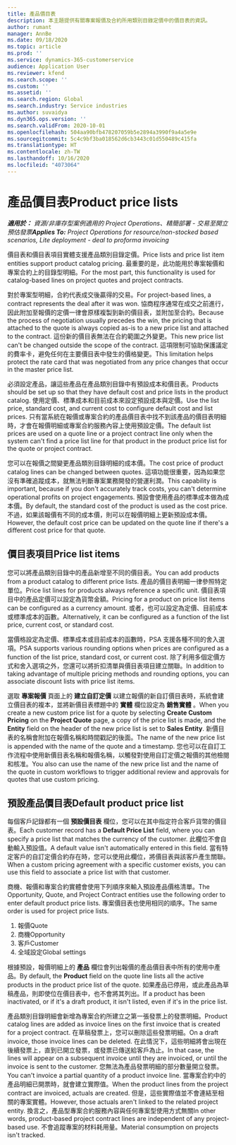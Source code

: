```yaml
---
title: 產品價目表
description: 本主題提供有關專案報價及合約所用類別目錄定價中的價目表的資訊。
author: rumant
manager: AnnBe
ms.date: 09/18/2020
ms.topic: article
ms.prod: ''
ms.service: dynamics-365-customerservice
audience: Application User
ms.reviewer: kfend
ms.search.scope: ''
ms.custom: ''
ms.assetid: ''
ms.search.region: Global
ms.search.industry: Service industries
ms.author: suvaidya
ms.dyn365.ops.version: ''
ms.search.validFrom: 2020-10-01
ms.openlocfilehash: 504aa90bfb478207059b5e2894a3990f9a4a5e9e
ms.sourcegitcommit: 5c4c9bf3ba018562d6cb3443c01d550489c415fa
ms.translationtype: HT
ms.contentlocale: zh-TW
ms.lasthandoff: 10/16/2020
ms.locfileid: "4073064"
---
```

# <a name="product-price-lists"></a><span data-ttu-id="fbbda-103">產品價目表</span><span class="sxs-lookup"><span data-stu-id="fbbda-103">Product price lists</span></span>

<span data-ttu-id="fbbda-104">_**適用於：** 資源/非庫存型案例適用的 Project Operations、精簡部署 - 交易至開立預估發票_</span><span class="sxs-lookup"><span data-stu-id="fbbda-104">_**Applies To:** Project Operations for resource/non-stocked based scenarios, Lite deployment - deal to proforma invoicing_</span></span>

<span data-ttu-id="fbbda-105">價目表和價目表項目實體支援產品類別目錄定價。</span><span class="sxs-lookup"><span data-stu-id="fbbda-105">Price lists and price list item entities support product catalog pricing.</span></span> <span data-ttu-id="fbbda-106">最重要的是，此功能用於專案報價和專案合約上的目錄型明細。</span><span class="sxs-lookup"><span data-stu-id="fbbda-106">For the most part, this functionality is used for catalog-based lines on project quotes and project contracts.</span></span>

<span data-ttu-id="fbbda-107">對於專案型明細，合約代表成交後贏得的交易。</span><span class="sxs-lookup"><span data-stu-id="fbbda-107">For project-based lines, a contract represents the deal after it was won.</span></span> <span data-ttu-id="fbbda-108">協商程序通常在成交之前進行，因此附加至報價的定價一律會原樣複製到新的價目表，並附加至合約。</span><span class="sxs-lookup"><span data-stu-id="fbbda-108">Because the process of negotiation usually precedes the win, the pricing that is attached to the quote is always copied as-is to a new price list and attached to the contract.</span></span> <span data-ttu-id="fbbda-109">這份新的價目表無法在合約範圍之外變更。</span><span class="sxs-lookup"><span data-stu-id="fbbda-109">This new price list can't be changed outside the scope of the contract.</span></span> <span data-ttu-id="fbbda-110">這項限制可協助保護議定的費率卡，避免任何在主要價目表中發生的價格變更。</span><span class="sxs-lookup"><span data-stu-id="fbbda-110">This limitation helps protect the rate card that was negotiated from any price changes that occur in the master price list.</span></span>

<span data-ttu-id="fbbda-111">必須設定產品，讓這些產品在產品類別目錄中有預設成本和價目表。</span><span class="sxs-lookup"><span data-stu-id="fbbda-111">Products should be set up so that they have default cost and price lists in the product catalog.</span></span> <span data-ttu-id="fbbda-112">使用定價、標準成本和目前成本來設定預設成本與定價。</span><span class="sxs-lookup"><span data-stu-id="fbbda-112">Use the list price, standard cost, and current cost to configure default cost and list prices.</span></span> <span data-ttu-id="fbbda-113">只有當系統在報價或專案合約的產品價目表中找不到該產品的價目表明細時，才會在報價明細或專案合約服務內容上使用預設定價。</span><span class="sxs-lookup"><span data-stu-id="fbbda-113">The default list prices are used on a quote line or a project contract line only when the system can't find a price list line for that product in the product price list for the quote or project contract.</span></span>

<span data-ttu-id="fbbda-114">您可以在報價之間變更產品類別目錄明細的成本價。</span><span class="sxs-lookup"><span data-stu-id="fbbda-114">The cost price of product catalog lines can be changed between quotes.</span></span> <span data-ttu-id="fbbda-115">這項功能很重要，因為如果您沒有準確追蹤成本，就無法判斷專案業務開發的營運利潤。</span><span class="sxs-lookup"><span data-stu-id="fbbda-115">This capability is important, because if you don't accurately track costs, you can't determine operational profits on project engagements.</span></span> <span data-ttu-id="fbbda-116">預設會使用產品的標準成本做為成本價。</span><span class="sxs-lookup"><span data-stu-id="fbbda-116">By default, the standard cost of the product is used as the cost price.</span></span> <span data-ttu-id="fbbda-117">不過，如果該報價有不同的成本價，則可以在報價明細上更新預設成本價。</span><span class="sxs-lookup"><span data-stu-id="fbbda-117">However, the default cost price can be updated on the quote line if there's a different cost price for that quote.</span></span>

## <a name="price-list-items"></a><span data-ttu-id="fbbda-118">價目表項目</span><span class="sxs-lookup"><span data-stu-id="fbbda-118">Price list items</span></span>

<span data-ttu-id="fbbda-119">您可以將產品類別目錄中的產品新增至不同的價目表。</span><span class="sxs-lookup"><span data-stu-id="fbbda-119">You can add products from a product catalog to different price lists.</span></span> <span data-ttu-id="fbbda-120">產品的價目表明細一律參照特定單位。</span><span class="sxs-lookup"><span data-stu-id="fbbda-120">Price list lines for products always reference a specific unit.</span></span> <span data-ttu-id="fbbda-121">價目表項目中的產品定價可以設定為貨幣金額。</span><span class="sxs-lookup"><span data-stu-id="fbbda-121">Pricing for a product on price list items can be configured as a currency amount.</span></span> <span data-ttu-id="fbbda-122">或者，也可以設定為定價、目前成本或標準成本的函數。</span><span class="sxs-lookup"><span data-stu-id="fbbda-122">Alternatively, it can be configured as a function of the list price, current cost, or standard cost.</span></span>

<span data-ttu-id="fbbda-123">當價格設定為定價、標準成本或目前成本的函數時，PSA 支援各種不同的舍入選項。</span><span class="sxs-lookup"><span data-stu-id="fbbda-123">PSA supports various rounding options when prices are configured as a function of the list price, standard cost, or current cost.</span></span> <span data-ttu-id="fbbda-124">除了利用多個定價方式和舍入選項之外，您還可以將折扣清單與價目表項目建立關聯。</span><span class="sxs-lookup"><span data-stu-id="fbbda-124">In addition to taking advantage of multiple pricing methods and rounding options, you can associate discount lists with price list items.</span></span> 

<span data-ttu-id="fbbda-125">選取 **專案報價** 頁面上的 **建立自訂定價** 以建立報價的新自訂價目表時，系統會建立價目表的複本，並將新價目表標題中的 **實體** 欄位設定為 **銷售實體** 。</span><span class="sxs-lookup"><span data-stu-id="fbbda-125">When you create a new custom price list for a quote by selecting **Create Custom Pricing** on the **Project Quote** page, a copy of the price list is made, and the **Entity** field on the header of the new price list is set to **Sales Entity**.</span></span> <span data-ttu-id="fbbda-126">新價目表的名稱會附加在報價名稱和時間戳記的後面。</span><span class="sxs-lookup"><span data-stu-id="fbbda-126">The name of the new price list is appended with the name of the quote and a timestamp.</span></span> <span data-ttu-id="fbbda-127">您也可以在自訂工作流程中使用新價目表名稱和報價名稱，以觸發對使用自訂定價之報價的其他檢閱和核准。</span><span class="sxs-lookup"><span data-stu-id="fbbda-127">You also can use the name of the new price list and the name of the quote in custom workflows to trigger additional review and approvals for quotes that use custom pricing.</span></span>

 
## <a name="default-product-price-list"></a><span data-ttu-id="fbbda-128">預設產品價目表</span><span class="sxs-lookup"><span data-stu-id="fbbda-128">Default product price list</span></span>
<span data-ttu-id="fbbda-129">每個客戶記錄都有一個 **預設價目表** 欄位，您可以在其中指定符合客戶貨幣的價目表。</span><span class="sxs-lookup"><span data-stu-id="fbbda-129">Each customer record has a **Default Price List** field, where you can specify a price list that matches the currency of the customer.</span></span> <span data-ttu-id="fbbda-130">此欄位不會自動輸入預設值。</span><span class="sxs-lookup"><span data-stu-id="fbbda-130">A default value isn't automatically entered in this field.</span></span> <span data-ttu-id="fbbda-131">當有特定客戶的自訂定價合約存在時，您可以使用此欄位，將價目表與該客戶產生關聯。</span><span class="sxs-lookup"><span data-stu-id="fbbda-131">When a custom pricing agreement with a specific customer exists, you can use this field to associate a price list with that customer.</span></span>

<span data-ttu-id="fbbda-132">商機、報價和專案合約實體會使用下列順序來輸入預設產品價格清單。</span><span class="sxs-lookup"><span data-stu-id="fbbda-132">The Opportunity, Quote, and Project Contract entities use the following order to enter default product price lists.</span></span> <span data-ttu-id="fbbda-133">專案價目表也使用相同的順序。</span><span class="sxs-lookup"><span data-stu-id="fbbda-133">The same order is used for project price lists.</span></span>

1.  <span data-ttu-id="fbbda-134">報價</span><span class="sxs-lookup"><span data-stu-id="fbbda-134">Quote</span></span>
2.  <span data-ttu-id="fbbda-135">商機​​</span><span class="sxs-lookup"><span data-stu-id="fbbda-135">Opportunity</span></span>
3.  <span data-ttu-id="fbbda-136">客戶</span><span class="sxs-lookup"><span data-stu-id="fbbda-136">Customer</span></span>
4.  <span data-ttu-id="fbbda-137">全域設定</span><span class="sxs-lookup"><span data-stu-id="fbbda-137">Global settings</span></span> 

<span data-ttu-id="fbbda-138">根據預設，報價明細上的 **產品** 欄位會列出報價的產品價目表中所有的使用中產品。</span><span class="sxs-lookup"><span data-stu-id="fbbda-138">By default, the **Product** field on the quote line lists all the active products in the product price list of the quote.</span></span> <span data-ttu-id="fbbda-139">如果產品已停用，或此產品為草稿產品，則即使位在價目表中，也不會將其列出。</span><span class="sxs-lookup"><span data-stu-id="fbbda-139">If a product has been inactivated, or if it's a draft product, it isn't listed, even if it's in the price list.</span></span> 

<span data-ttu-id="fbbda-140">產品類別目錄明細會新增為專案合約所建立之第一張發票上的發票明細。</span><span class="sxs-lookup"><span data-stu-id="fbbda-140">Product catalog lines are added as invoice lines on the first invoice that is created for a project contract.</span></span> <span data-ttu-id="fbbda-141">在草稿發票上，您可以刪除這些發票明細。</span><span class="sxs-lookup"><span data-stu-id="fbbda-141">On a draft invoice, those invoice lines can be deleted.</span></span> <span data-ttu-id="fbbda-142">在此情況下，這些明細將會出現在後續發票上，直到已開立發票，或發票已傳送給客戶為止。</span><span class="sxs-lookup"><span data-stu-id="fbbda-142">In that case, the lines will appear on a subsequent invoice until they are invoiced, or until the invoice is sent to the customer.</span></span> <span data-ttu-id="fbbda-143">您無法為產品發票明細的部分數量開立發票。</span><span class="sxs-lookup"><span data-stu-id="fbbda-143">You can't invoice a partial quantity of a product invoice line.</span></span> <span data-ttu-id="fbbda-144">當專案合約中的產品明細已開票時，就會建立實際值。</span><span class="sxs-lookup"><span data-stu-id="fbbda-144">When the product lines from the project contract are invoiced, actuals are created.</span></span> <span data-ttu-id="fbbda-145">但是，這些實際值並不會連結至相關的專案實體。</span><span class="sxs-lookup"><span data-stu-id="fbbda-145">However, those actuals aren't linked to the related project entity.</span></span> <span data-ttu-id="fbbda-146">換言之，產品型專案合約服務內容與任何專案型使用方式無關</span><span class="sxs-lookup"><span data-stu-id="fbbda-146">In other words, product-based project contract lines are independent of any project-based use.</span></span> <span data-ttu-id="fbbda-147">不會追蹤專案的材料耗用量。</span><span class="sxs-lookup"><span data-stu-id="fbbda-147">Material consumption on projects isn't tracked.</span></span>
